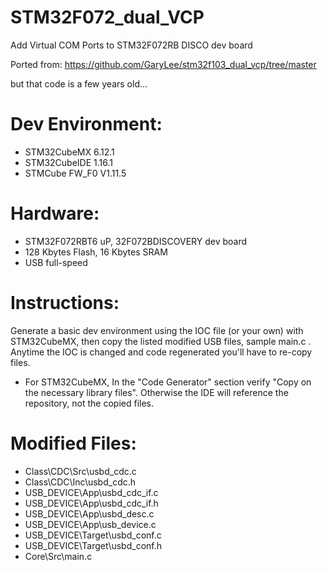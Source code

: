 # STM32F072_dual_VCP
Add Virtual COM Ports to STM32F072RB DISCO dev board

Ported from:
https://github.com/GaryLee/stm32f103_dual_vcp/tree/master

but that code is a few years old...

# Dev Environment:
- STM32CubeMX 6.12.1
- STM32CubeIDE 1.16.1
- STMCube FW_F0 V1.11.5

# Hardware:
- STM32F072RBT6 uP, 32F072BDISCOVERY dev board
- 128 Kbytes Flash, 16 Kbytes SRAM
- USB full-speed

# Instructions:
Generate a basic dev environment using the IOC file (or your own) with STM32CubeMX, then copy the listed modified USB files, sample main.c .
 Anytime the IOC is changed and code regenerated you'll have to re-copy files.
- For STM32CubeMX, In the "Code Generator" section verify "Copy on the necessary library files". Otherwise the IDE will reference the repository, not the copied files.

# Modified Files:
- Class\CDC\Src\usbd_cdc.c
- Class\CDC\Inc\usbd_cdc.h
- USB_DEVICE\App\usbd_cdc_if.c
- USB_DEVICE\App\usbd_cdc_if.h
- USB_DEVICE\App\usbd_desc.c
- USB_DEVICE\App\usb_device.c
- USB_DEVICE\Target\usbd_conf.c
- USB_DEVICE\Target\usbd_conf.h
- Core\Src\main.c
